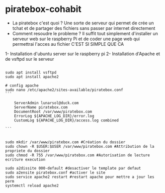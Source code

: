 # piratebox-cohabit

* La piratebox c'est quoi ?
Une sorte de serveur qui permet de crée un tchat et de partager des fichiers sans passer par internet directement
* Comment resoudre le probleme ?
Il suffit tout simplement d'installer un serveur web sur le raspberry Pi et de coder une page web qui permettrai l'acces au fichier C'EST SI SIMPLE QUE CA

1- Installation d'ubuntu server sur le raspberry pi
2- Installation d'Apache et de vsftpd sur le serveur
<pre><code class="shell">
sudo apt install vsftpd
sudo apt install apache2

# config apache
sudo nano /etc/apache2/sites-available/piratebox.conf
```
 <VirtualHost *:80>
    ServerAdmin lunarsol@duck.com
    ServerName piratebox.com
    DocumentRoot /var/www/piratebox.com
    ErrorLog ${APACHE_LOG_DIR}/error.log
    CustomLog ${APACHE_LOG_DIR}/access.log combined
</VirtualHost>   
```


sudo mkdir /var/www/piratebox.com #Création du dossier
sudo chown -R $USER:$USER /var/www/piratebox.com #Attribution de la propriete du dossier
sudo chmod -R 755 /var/www/piratebox.com #Autorisation de lecture ecriture execution

sudo a2dissite 000-default #desactiver le template par defaut
sudo a2ensite piratebox.conf #activer le site
sudo service apache2 restart #restart apache pour mettre a jour les perm
systemctl reload apache2 
</pre></code>
